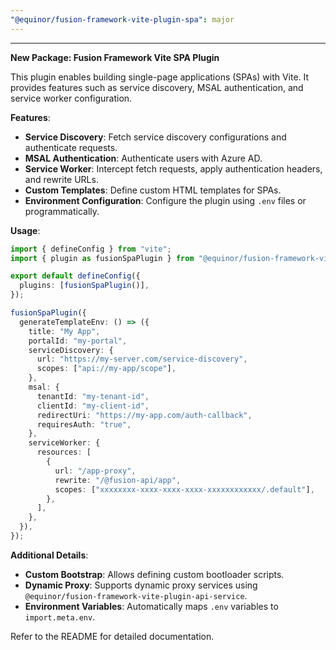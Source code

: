 ```yaml
---
"@equinor/fusion-framework-vite-plugin-spa": major
---
```


---

**New Package: Fusion Framework Vite SPA Plugin**

This plugin enables building single-page applications (SPAs) with Vite. It provides features such as service discovery, MSAL authentication, and service worker configuration.

__Features__:

- **Service Discovery**: Fetch service discovery configurations and authenticate requests.
- **MSAL Authentication**: Authenticate users with Azure AD.
- **Service Worker**: Intercept fetch requests, apply authentication headers, and rewrite URLs.
- **Custom Templates**: Define custom HTML templates for SPAs.
- **Environment Configuration**: Configure the plugin using `.env` files or programmatically.


__Usage__:

```ts
import { defineConfig } from "vite";
import { plugin as fusionSpaPlugin } from "@equinor/fusion-framework-vite-plugin-spa";

export default defineConfig({
  plugins: [fusionSpaPlugin()],
});
```

```ts
fusionSpaPlugin({
  generateTemplateEnv: () => ({
    title: "My App",
    portalId: "my-portal",
    serviceDiscovery: {
      url: "https://my-server.com/service-discovery",
      scopes: ["api://my-app/scope"],
    },
    msal: {
      tenantId: "my-tenant-id",
      clientId: "my-client-id",
      redirectUri: "https://my-app.com/auth-callback",
      requiresAuth: "true",
    },
    serviceWorker: {
      resources: [
        {
          url: "/app-proxy",
          rewrite: "/@fusion-api/app",
          scopes: ["xxxxxxxx-xxxx-xxxx-xxxx-xxxxxxxxxxxx/.default"],
        },
      ],
    },
  }),
});
```

__Additional Details__:

- **Custom Bootstrap**: Allows defining custom bootloader scripts.
- **Dynamic Proxy**: Supports dynamic proxy services using `@equinor/fusion-framework-vite-plugin-api-service`.
- **Environment Variables**: Automatically maps `.env` variables to `import.meta.env`.

Refer to the README for detailed documentation.

